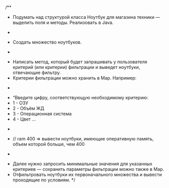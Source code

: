 /**
* Подумать над структурой класса Ноутбук для магазина техники — выделить поля и методы. Реализовать в Java.
* <p>
* Создать множество ноутбуков.
* <p>
* Написать метод, который будет запрашивать у пользователя критерий (или критерии) фильтрации и выведет ноутбуки, отвечающие фильтру.
* Критерии фильтрации можно хранить в Map. Например:
* <p>
* “Введите цифру, соответствующую необходимому критерию:
* 1 - ОЗУ
* 2 - Объём ЖД
* 3 - Операционная система
* 4 - Цвет …
* <p>
* // ram 400 => вывести ноутбуки, имеющие оперативную память, объем которой больше, чем 400
* <p>
* Далее нужно запросить минимальные значения для указанных критериев — сохранить параметры фильтрации можно также в Map.
* Отфильтровать ноутбуки их первоначального множества и вывести проходящие по условиям.
*/
